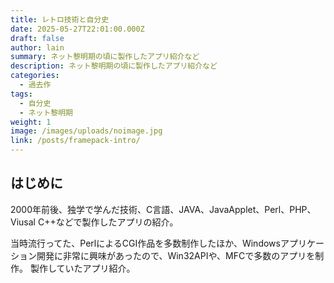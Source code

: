```yaml
---
title: レトロ技術と自分史
date: 2025-05-27T22:01:00.000Z
draft: false
author: lain
summary: ネット黎明期の頃に製作したアプリ紹介など
description: ネット黎明期の頃に製作したアプリ紹介など
categories:
  - 過去作
tags:
  - 自分史
  - ネット黎明期
weight: 1
image: /images/uploads/noimage.jpg
link: /posts/framepack-intro/
---
```



## はじめに

2000年前後、独学で学んだ技術、C言語、JAVA、JavaApplet、Perl、PHP、Viusal C++などで製作したアプリの紹介。

当時流行ってた、PerlによるCGI作品を多数制作したほか、Windowsアプリケーション開発に非常に興味があったので、Win32APIや、MFCで多数のアプリを制作。
製作していたアプリ紹介。

